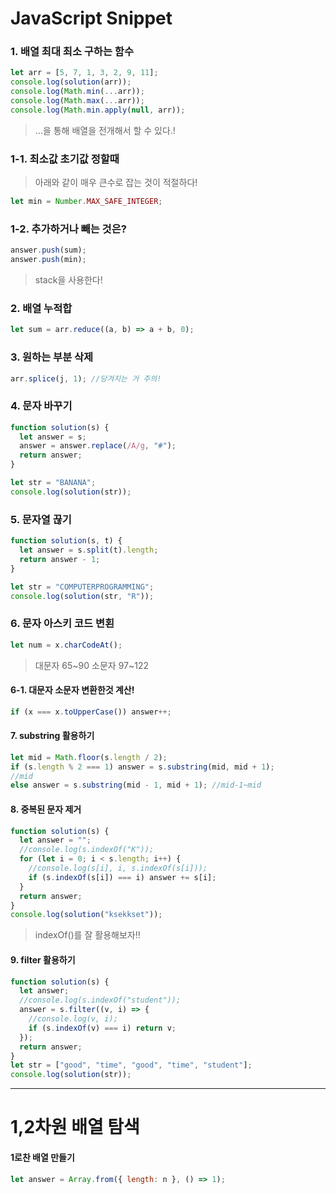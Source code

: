 # JavaScript Snippet

### 1. 배열 최대 최소 구하는 함수

```js
let arr = [5, 7, 1, 3, 2, 9, 11];
console.log(solution(arr));
console.log(Math.min(...arr));
console.log(Math.max(...arr));
console.log(Math.min.apply(null, arr));
```

> ...을 통해 배열을 전개해서 할 수 있다.!

### 1-1. 최소값 초기값 정할때

> 아래와 같이 매우 큰수로 잡는 것이 적절하다!

```js
let min = Number.MAX_SAFE_INTEGER;
```

### 1-2. 추가하거나 빼는 것은?

```js
answer.push(sum);
answer.push(min);
```

> stack을 사용한다!

### 2. 배열 누적합

```js
let sum = arr.reduce((a, b) => a + b, 0);
```

### 3. 원하는 부분 삭제

```js
arr.splice(j, 1); //당겨지는 거 주의!
```

### 4. 문자 바꾸기

```js
function solution(s) {
  let answer = s;
  answer = answer.replace(/A/g, "#");
  return answer;
}

let str = "BANANA";
console.log(solution(str));
```

### 5. 문자열 끊기

```js
function solution(s, t) {
  let answer = s.split(t).length;
  return answer - 1;
}

let str = "COMPUTERPROGRAMMING";
console.log(solution(str, "R"));
```

### 6. 문자 아스키 코드 변횐

```js
let num = x.charCodeAt();
```

> 대문자 65~90
> 소문자 97~122

#### 6-1. 대문자 소문자 변환한것 계산!

```js
if (x === x.toUpperCase()) answer++;
```

#### 7. substring 활용하기

```js
let mid = Math.floor(s.length / 2);
if (s.length % 2 === 1) answer = s.substring(mid, mid + 1);
//mid
else answer = s.substring(mid - 1, mid + 1); //mid-1~mid
```

#### 8. 중복된 문자 제거

```js
function solution(s) {
  let answer = "";
  //console.log(s.indexOf("K"));
  for (let i = 0; i < s.length; i++) {
    //console.log(s[i], i, s.indexOf(s[i]));
    if (s.indexOf(s[i]) === i) answer += s[i];
  }
  return answer;
}
console.log(solution("ksekkset"));
```

> indexOf()를 잘 활용해보자!!

#### 9. filter 활용하기

```js
function solution(s) {
  let answer;
  //console.log(s.indexOf("student"));
  answer = s.filter((v, i) => {
    //console.log(v, i);
    if (s.indexOf(v) === i) return v;
  });
  return answer;
}
let str = ["good", "time", "good", "time", "student"];
console.log(solution(str));
```

---

# 1,2차원 배열 탐색

#### 1로찬 배열 만들기

```js
let answer = Array.from({ length: n }, () => 1);
```
